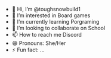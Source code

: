- 👋 Hi, I’m @toughsnowbuild1
- 👀 I’m interested in Board games
- 🌱 I’m currently learning Porgraming
- 💞️ I’m looking to collaborate on School
- 📫 How to reach me Discord
- 😄 Pronouns: She/Her
- ⚡ Fun fact: ...

<!---
toughsnowbuild1/toughsnowbuild1 is a ✨ special ✨ repository because its `README.md` (this file) appears on your GitHub profile.
You can click the Preview link to take a look at your changes.
--->
